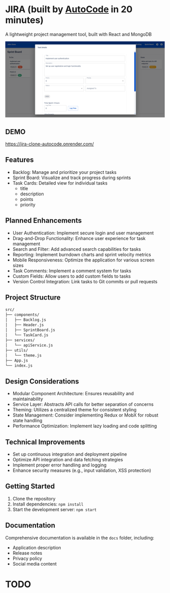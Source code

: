 # JIRA (built by [AutoCode](https://autocode.work) in 20 minutes)

A lightweight project management tool, built with React and MongoDB

![alt text](image-1.png)

## DEMO

https://jira-clone-autocode.onrender.com/

## Features

-   Backlog: Manage and prioritize your project tasks
-   Sprint Board: Visualize and track progress during sprints
-   Task Cards: Detailed view for individual tasks
    -   title
    -   description
    -   points
    -   priority

## Planned Enhancements

-   User Authentication: Implement secure login and user management
-   Drag-and-Drop Functionality: Enhance user experience for task management
-   Search and Filter: Add advanced search capabilities for tasks
-   Reporting: Implement burndown charts and sprint velocity metrics
-   Mobile Responsiveness: Optimize the application for various screen sizes
-   Task Comments: Implement a comment system for tasks
-   Custom Fields: Allow users to add custom fields to tasks
-   Version Control Integration: Link tasks to Git commits or pull requests

## Project Structure

```
src/
├── components/
│   ├── Backlog.js
│   ├── Header.js
│   ├── SprintBoard.js
│   └── TaskCard.js
├── services/
│   └── apiService.js
├── utils/
│   └── theme.js
├── App.js
└── index.js
```

## Design Considerations

-   Modular Component Architecture: Ensures reusability and maintainability
-   Service Layer: Abstracts API calls for better separation of concerns
-   Theming: Utilizes a centralized theme for consistent styling
-   State Management: Consider implementing Redux or MobX for robust state handling
-   Performance Optimization: Implement lazy loading and code splitting

## Technical Improvements

-   Set up continuous integration and deployment pipeline
-   Optimize API integration and data fetching strategies
-   Implement proper error handling and logging
-   Enhance security measures (e.g., input validation, XSS protection)

## Getting Started

1. Clone the repository
2. Install dependencies: `npm install`
3. Start the development server: `npm start`

## Documentation

Comprehensive documentation is available in the `docs` folder, including:

-   Application description
-   Release notes
-   Privacy policy
-   Social media content

# TODO

